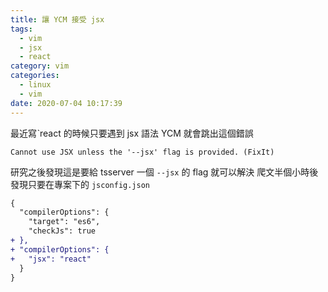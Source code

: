 ```yaml
---
title: 讓 YCM 接受 jsx
tags:
  - vim
  - jsx
  - react
category: vim
categories:
  - linux
  - vim
date: 2020-07-04 10:17:39
---
```


最近寫ˋreact 的時候只要遇到 jsx 語法 YCM 就會跳出這個錯誤
```
Cannot use JSX unless the '--jsx' flag is provided. (FixIt)
```
研究之後發現這是要給 tsserver 一個 `--jsx` 的 flag 就可以解決
爬文半個小時後發現只要在專案下的 `jsconfig.json`
```diff
{
  "compilerOptions": {
    "target": "es6",
    "checkJs": true
+ },
+ "compilerOptions": {
+   "jsx": "react"
  }
}
```
